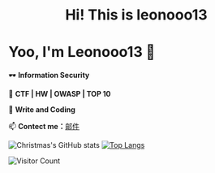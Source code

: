 <h1 align='center'> Hi! This is leonooo13</h1>
<h1> Yoo, I'm Leonooo13 👋</h1>

🕶️ **Information Security**

🌱 **CTF | HW | OWASP | TOP 10**

🤔  **Write and Coding** 

📫 **Contect me：**<a href= "mailto:lidefree@qq.com">邮件</a>

![Christmas's GitHub stats](https://github-readme-stats.vercel.app/api?username=leonooo13&show_icons=true&theme=tokyonight)
[![Top Langs](https://github-readme-stats.vercel.app/api/top-langs/?username=leonooo13)](https://github.com/leonooo13/github-readme-stats)

![Visitor Count](https://profile-counter.glitch.me/leonooo13/count.svg)